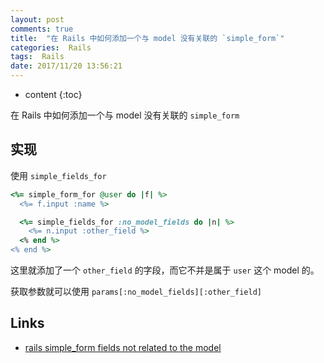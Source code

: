 ```yaml
---
layout: post
comments: true
title:  "在 Rails 中如何添加一个与 model 没有关联的 `simple_form`"
categories:  Rails
tags:  Rails
date: 2017/11/20 13:56:21
---
```


* content
{:toc}

在 Rails 中如何添加一个与 model 没有关联的 `simple_form`




## 实现

使用 `simple_fields_for`

```ruby
<%= simple_form_for @user do |f| %>
  <%= f.input :name %>

  <%= simple_fields_for :no_model_fields do |n| %>
    <%= n.input :other_field %>
  <% end %>
<% end %>
```

这里就添加了一个 `other_field` 的字段，而它不并是属于 `user` 这个 model 的。

获取参数就可以使用 `params[:no_model_fields][:other_field]`



## Links

* [rails simple_form fields not related to the model](https://stackoverflow.com/a/33251087/4455426)
